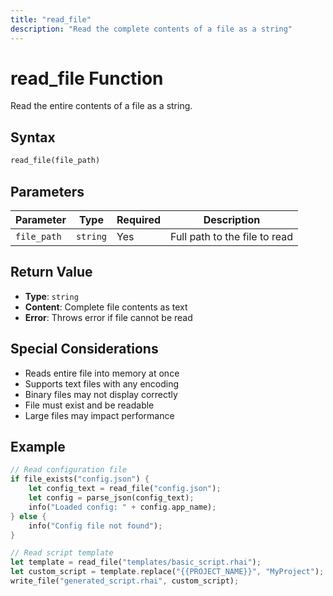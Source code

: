 ```yaml
---
title: "read_file"
description: "Read the complete contents of a file as a string"
---
```


# read_file Function

Read the entire contents of a file as a string.

## Syntax

```rust
read_file(file_path)
```

## Parameters

| Parameter | Type | Required | Description |
|-----------|------|----------|-------------|
| `file_path` | `string` | Yes | Full path to the file to read |

## Return Value

- **Type**: `string`
- **Content**: Complete file contents as text
- **Error**: Throws error if file cannot be read

## Special Considerations

- Reads entire file into memory at once
- Supports text files with any encoding
- Binary files may not display correctly
- File must exist and be readable
- Large files may impact performance

## Example

```rust
// Read configuration file
if file_exists("config.json") {
    let config_text = read_file("config.json");
    let config = parse_json(config_text);
    info("Loaded config: " + config.app_name);
} else {
    info("Config file not found");
}

// Read script template
let template = read_file("templates/basic_script.rhai");
let custom_script = template.replace("{{PROJECT_NAME}}", "MyProject");
write_file("generated_script.rhai", custom_script);
```


